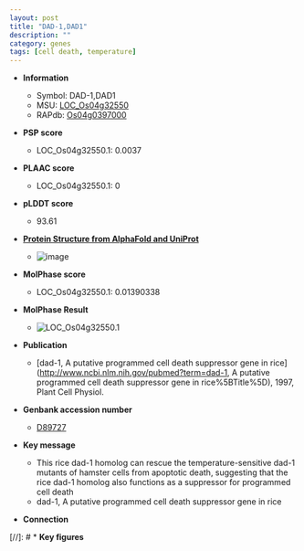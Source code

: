 ```yaml
---
layout: post
title: "DAD-1,DAD1"
description: ""
category: genes
tags: [cell death, temperature]
---
```


* **Information**  
    + Symbol: DAD-1,DAD1  
    + MSU: [LOC_Os04g32550](http://rice.plantbiology.msu.edu/cgi-bin/ORF_infopage.cgi?orf=LOC_Os04g32550)  
    + RAPdb: [Os04g0397000](http://rapdb.dna.affrc.go.jp/viewer/gbrowse_details/irgsp1?name=Os04g0397000)  

* **PSP score**  
    + LOC_Os04g32550.1: 0.0037 

* **PLAAC score**  
    + LOC_Os04g32550.1: 0 

* **pLDDT score**
    + 93.61

* **[Protein Structure from AlphaFold and UniProt](https://www.uniprot.org/uniprotkb/Q0JDK9/entry#structure)**
    + ![image](https://ricepsp.github.io/images/Q0/AF-Q0JDK9-F1.png)

* **MolPhase score**
    + LOC_Os04g32550.1: 0.01390338

* **MolPhase Result**
    + ![LOC_Os04g32550.1](https://304243504.github.io/Pictures/LOC_Os04g/LOC_Os04g32550.1.png)

* **Publication**  
    + [dad-1, A putative programmed cell death suppressor gene in rice](http://www.ncbi.nlm.nih.gov/pubmed?term=dad-1, A putative programmed cell death suppressor gene in rice%5BTitle%5D), 1997, Plant Cell Physiol.

* **Genbank accession number**  
    + [D89727](http://www.ncbi.nlm.nih.gov/nuccore/D89727)

* **Key message**  
    + This rice dad-1 homolog can rescue the temperature-sensitive dad-1 mutants of hamster cells from apoptotic death, suggesting that the rice dad-1 homolog also functions as a suppressor for programmed cell death
    + dad-1, A putative programmed cell death suppressor gene in rice

* **Connection**  

[//]: # * **Key figures**  


